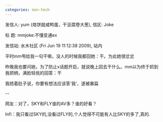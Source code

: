 ```yaml
---
categories: non-tech
---
```

发信人: yum (烙饼就咸鸭蛋，干豆腐卷大葱), 信区: Joke

标  题: mmjoke:不懂变通ex

发信站: 水木社区 (Fri Jun 19 11:12:38 2009), 站内



平时mm甩给我一句干嘛，没人的时候我都回她：干。为此她很忿忿



昨晚我也要问她，为了防止x话题开启，就说晚上回去干什么。mm以为终于抓到我把柄，满脸轻佻的回答：干











































我捂着肚子说，你要有想法应该答‘我’，遂被暴扁

--



网友：对了，SKY和FLY谁的AV多？谁的好看？

Infi：我只看过SKY的,没看过FLY的,个人觉得不可能有人比SKY的多了,真的.

